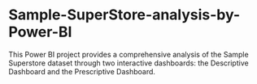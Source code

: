 # Sample-SuperStore-analysis-by-Power-BI
This Power BI project provides a comprehensive analysis of the Sample Superstore dataset through two interactive dashboards: the Descriptive Dashboard and the Prescriptive Dashboard.

